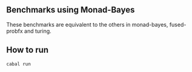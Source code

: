 ## Benchmarks using Monad-Bayes
These benchmarks are equivalent to the others in monad-bayes, fused-probfx and turing.

## How to run
```bash
cabal run
```